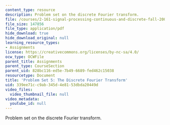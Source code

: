 ```yaml
---
content_type: resource
description: Problem set on the discrete Fourier transform.
file: /courses/2-161-signal-processing-continuous-and-discrete-fall-2008/339ee71cc9ab345d4e8153dbda20449d_ps5.pdf
file_size: 147856
file_type: application/pdf
hide_download: true
hide_download_original: null
learning_resource_types:
- Assignments
license: https://creativecommons.org/licenses/by-nc-sa/4.0/
ocw_type: OCWFile
parent_title: Assignments
parent_type: CourseSection
parent_uid: 828bc116-ed5e-7b49-6689-fed462c15038
resourcetype: Document
title: 'Problem Set 5: The Discrete Fourier Transform'
uid: 339ee71c-c9ab-345d-4e81-53dbda20449d
video_files:
  video_thumbnail_file: null
video_metadata:
  youtube_id: null
---
```

Problem set on the discrete Fourier transform.